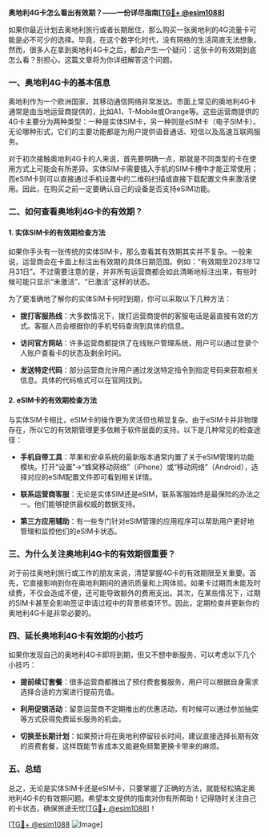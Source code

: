**奥地利4G卡怎么看出有效期？——一份详尽指南[[TG💪+ @esim1088](https://t.me/s/esim1088)]**

如果你最近计划去奥地利旅行或者长期居住，那么购买一张奥地利的4G流量卡可能是必不可少的选择。毕竟，在这个数字化时代，没有网络的生活简直无法想象。然而，很多人在拿到奥地利4G卡之后，都会产生一个疑问：这张卡的有效期到底怎么看？别担心，这篇文章将为你详细解答这个问题。

### 一、奥地利4G卡的基本信息

奥地利作为一个欧洲国家，其移动通信网络非常发达。市面上常见的奥地利4G卡通常是由当地运营商提供的，比如A1、T-Mobile或Orange等。这些运营商提供的4G卡主要分为两种类型：一种是实体SIM卡，另一种则是eSIM卡（电子SIM卡）。无论哪种形式，它们的主要功能都是为用户提供语音通话、短信以及高速互联网服务。

对于初次接触奥地利4G卡的人来说，首先要明确一点，那就是不同类型的卡在使用方式上可能会有所差异。实体SIM卡需要插入手机的SIM卡槽中才能正常使用；而eSIM卡则可以直接通过手机设置中的二维码扫描或直接下载配置文件来激活使用。因此，在购买之前一定要确认自己的设备是否支持eSIM功能。

### 二、如何查看奥地利4G卡的有效期？

#### 1. 实体SIM卡的有效期检查方法

如果你手头有一张传统的实体SIM卡，那么查看其有效期其实并不复杂。一般来说，运营商会在卡面上标注出有效期的具体日期范围。例如：“有效期至2023年12月31日”。不过需要注意的是，并非所有运营商都会如此清晰地标注出来，有些时候可能只显示“未激活”、“已激活”这样的状态。

为了更准确地了解你的实体SIM卡何时到期，你可以采取以下几种方法：

- **拨打客服热线**：大多数情况下，拨打运营商提供的客服电话是最直接有效的方式。客服人员会根据你的手机号码查询到具体的信息。
  
- **访问官方网站**：许多运营商都提供了在线账户管理系统，用户可以通过登录个人账户查看卡的状态及剩余时间。
  
- **发送特定代码**：部分运营商允许用户通过发送特定指令到指定号码来获取相关信息。具体的代码格式可以在官网找到。

#### 2. eSIM卡的有效期检查方法

与实体SIM卡相比，eSIM卡的操作更为灵活但也稍显复杂。由于eSIM卡并非物理存在，所以它的有效期管理更多依赖于软件层面的支持。以下是几种常见的检查途径：

- **手机自带工具**：苹果和安卓系统的最新版本通常内置了关于eSIM管理的功能模块。打开“设置”→“蜂窝移动网络”（iPhone）或“移动网络”（Android），选择对应的eSIM配置文件即可看到相关详情。
  
- **联系运营商客服**：无论是实体SIM还是eSIM，联系客服始终是最保险的办法之一。他们能够提供最权威的数据支持。
  
- **第三方应用辅助**：有一些专门针对eSIM管理的应用程序可以帮助用户更好地管理和监控他们的eSIM卡状态。

### 三、为什么关注奥地利4G卡的有效期很重要？

对于前往奥地利旅行或工作的朋友来说，清楚掌握4G卡的有效期限至关重要。首先，它直接影响到你在奥地利期间的通讯质量和上网体验。如果卡过期而未能及时续费，不仅会造成不便，还可能导致额外的费用支出。其次，在某些情况下，过期的SIM卡甚至会影响签证申请过程中的背景核查环节。因此，定期检查并更新你的奥地利4G卡是非常必要的。

### 四、延长奥地利4G卡有效期的小技巧

如果你发现自己的奥地利4G卡即将到期，但又不想中断服务，可以考虑以下几个小技巧：

- **提前续订套餐**：很多运营商都推出了预付费套餐服务，用户可以根据自身需求选择合适的方案进行提前充值。
  
- **利用促销活动**：留意运营商不定期推出的优惠活动，有时候可以通过参加抽奖等方式获得免费延长服务的机会。
  
- **切换至长期计划**：如果预计将在奥地利停留较长时间，建议直接选择长期有效的资费套餐，这样既能节省成本又能避免频繁更换卡带来的麻烦。

### 五、总结

总之，无论是实体SIM卡还是eSIM卡，只要掌握了正确的方法，就能轻松搞定奥地利4G卡的有效期问题。希望本文提供的指南对你有所帮助！记得随时关注自己的卡状态，确保旅途无忧[[TG💪+ @esim1088](https://t.me/s/esim1088)]！

[[TG💪+ @esim1088](https://t.me/s/esim1088) ![Image](https://i.postimg.cc/4NQfJmqS/Snipaste-2025-05-13-00-14-12.png)]